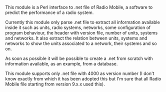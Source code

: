 This module is a Perl interface to .net file of Radio Mobile, a software to predict the performance of a radio system.

Currently this module only parse .net file to extract all information available inside it such as units, radio systems, networks, some configuration of program behaviour, the header with version file, number of units, systems and networks. It also extract the relation between units, systems and networks to show the units associated to a network, their systems and so on.

As soon as possible it will be possible to create a .net from scratch with information available, as an example, from a database.

This module supports only .net file with 4000 as version number (I don't know exactly from which it has been adopted this but I'm sure that all Radio Mobile file starting from version 9.x.x used this).